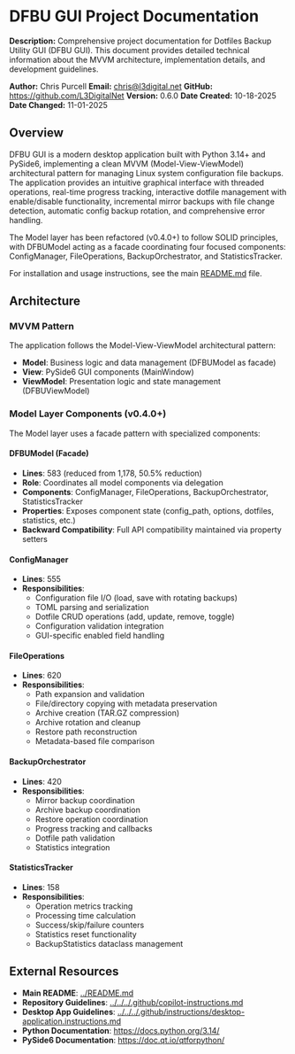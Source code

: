 # DFBU GUI Project Documentation

**Description:** Comprehensive project documentation for Dotfiles Backup Utility GUI (DFBU GUI). This document provides detailed technical information about the MVVM architecture, implementation details, and development guidelines.

**Author:** Chris Purcell
**Email:** <chris@l3digital.net>
**GitHub:** <https://github.com/L3DigitalNet>
**Version:** 0.6.0
**Date Created:** 10-18-2025
**Date Changed:** 11-01-2025

## Overview

DFBU GUI is a modern desktop application built with Python 3.14+ and PySide6, implementing a clean MVVM (Model-View-ViewModel) architectural pattern for managing Linux system configuration file backups. The application provides an intuitive graphical interface with threaded operations, real-time progress tracking, interactive dotfile management with enable/disable functionality, incremental mirror backups with file change detection, automatic config backup rotation, and comprehensive error handling.

The Model layer has been refactored (v0.4.0+) to follow SOLID principles, with DFBUModel acting as a facade coordinating four focused components: ConfigManager, FileOperations, BackupOrchestrator, and StatisticsTracker.

For installation and usage instructions, see the main [README.md](../README.md) file.

## Architecture

### MVVM Pattern

The application follows the Model-View-ViewModel architectural pattern:

- **Model**: Business logic and data management (DFBUModel as facade)
- **View**: PySide6 GUI components (MainWindow)  
- **ViewModel**: Presentation logic and state management (DFBUViewModel)

### Model Layer Components (v0.4.0+)

The Model layer uses a facade pattern with specialized components:

#### DFBUModel (Facade)
- **Lines**: 583 (reduced from 1,178, 50.5% reduction)
- **Role**: Coordinates all model components via delegation
- **Components**: ConfigManager, FileOperations, BackupOrchestrator, StatisticsTracker
- **Properties**: Exposes component state (config_path, options, dotfiles, statistics, etc.)
- **Backward Compatibility**: Full API compatibility maintained via property setters

#### ConfigManager
- **Lines**: 555
- **Responsibilities**:
  - Configuration file I/O (load, save with rotating backups)
  - TOML parsing and serialization
  - Dotfile CRUD operations (add, update, remove, toggle)
  - Configuration validation integration
  - GUI-specific enabled field handling

#### FileOperations
- **Lines**: 620
- **Responsibilities**:
  - Path expansion and validation
  - File/directory copying with metadata preservation
  - Archive creation (TAR.GZ compression)
  - Archive rotation and cleanup
  - Restore path reconstruction
  - Metadata-based file comparison

#### BackupOrchestrator
- **Lines**: 420
- **Responsibilities**:
  - Mirror backup coordination
  - Archive backup coordination
  - Restore operation coordination
  - Progress tracking and callbacks
  - Dotfile path validation
  - Statistics integration

#### StatisticsTracker
- **Lines**: 158
- **Responsibilities**:
  - Operation metrics tracking
  - Processing time calculation
  - Success/skip/failure counters
  - Statistics reset functionality
  - BackupStatistics dataclass management

## External Resources

- **Main README**: [../README.md](../README.md)
- **Repository Guidelines**: [../../../.github/copilot-instructions.md](../../../.github/copilot-instructions.md)
- **Desktop App Guidelines**: [../../../.github/instructions/desktop-application.instructions.md](../../../.github/instructions/desktop-application.instructions.md)
- **Python Documentation**: <https://docs.python.org/3.14/>
- **PySide6 Documentation**: <https://doc.qt.io/qtforpython/>
